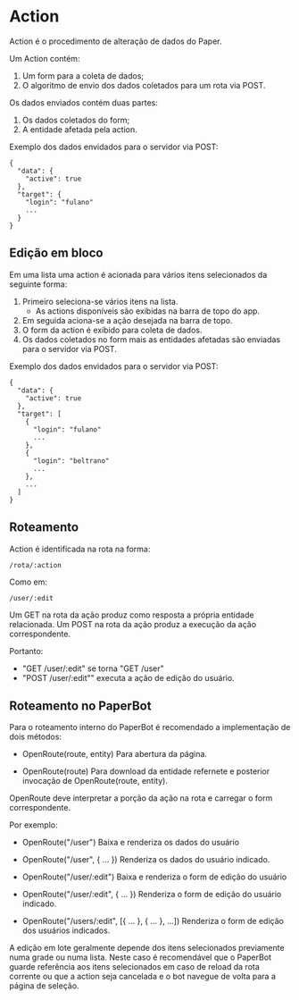 Action
======

Action é o procedimento de alteração de dados do Paper.

Um Action contém:

1.  Um form para a coleta de dados;
2.  O algoritmo de envio dos dados coletados para um rota via POST.

Os dados enviados contém duas partes:

1.  Os dados coletados do form;
2.  A entidade afetada pela action.

Exemplo dos dados envidados para o servidor via POST:

    {
      "data": {
        "active": true
      },
      "target": {
        "login": "fulano"
        ...
      }
    }


Edição em bloco
---------------

Em uma lista uma action é acionada para vários itens selecionados da seguinte forma:

1.  Primeiro seleciona-se vários itens na lista.
    -   As actions disponíveis são exibidas na barra de topo do app.
2.  Em seguida aciona-se a ação desejada na barra de topo.
3.  O form da action é exibido para coleta de dados.
4.  Os dados coletados no form mais as entidades afetadas são enviadas para o servidor via POST.

Exemplo dos dados envidados para o servidor via POST:

    {
      "data": {
        "active": true
      },
      "target": [
        {
          "login": "fulano"
          ...
        },
        {
          "login": "beltrano"
          ...
        },
        ...
      ]
    }


Roteamento
----------

Action é identificada na rota na forma:

    /rota/:action

Como em:

    /user/:edit

Um GET na rota da ação produz como resposta a própria entidade relacionada.
Um POST na rota da ação produz a execução da ação correspondente.

Portanto:

-   "GET /user/:edit" se torna "GET /user"
-   "POST /user/:edit"" executa a ação de edição do usuário.

Roteamento no PaperBot
----------------------

Para o roteamento interno do PaperBot é recomendado a implementação de dois métodos:

-   OpenRoute(route, entity)
    Para abertura da página.

-   OpenRoute(route)
    Para download da entidade refernete e posterior invocação de OpenRoute(route, entity).

OpenRoute deve interpretar a porção da ação na rota e carregar o form correspondente.

Por exemplo:

-   OpenRoute("/user")
    Baixa e renderiza os dados do usuário

-   OpenRoute("/user", { ... })
    Renderiza os dados do usuário indicado.

-   OpenRoute("/user/:edit")
    Baixa e renderiza o form de edição do usuário

-   OpenRoute("/user/:edit", { ... })
    Renderiza o form de edição do usuário indicado.

-   OpenRoute("/users/:edit", [{ ... }, { ... }, ...])
    Renderiza o form de edição dos usuários indicados.

A edição em lote geralmente depende dos itens selecionados previamente numa grade ou numa
lista. Neste caso é recomendável que o PaperBot guarde referência aos itens selecionados
em caso de reload da rota corrente ou que a action seja cancelada e o bot navegue de volta
para a página de seleção.

